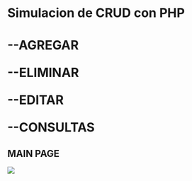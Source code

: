 <h1>Simulacion de CRUD con PHP <h1>
<p>--AGREGAR </p>
<p>--ELIMINAR </p>
<p>--EDITAR </p>
<p>--CONSULTAS </p>

<h2>MAIN PAGE</h2>
<img src="https://i.ibb.co/1QyqLy5/CRUD-PHP.jpg">

